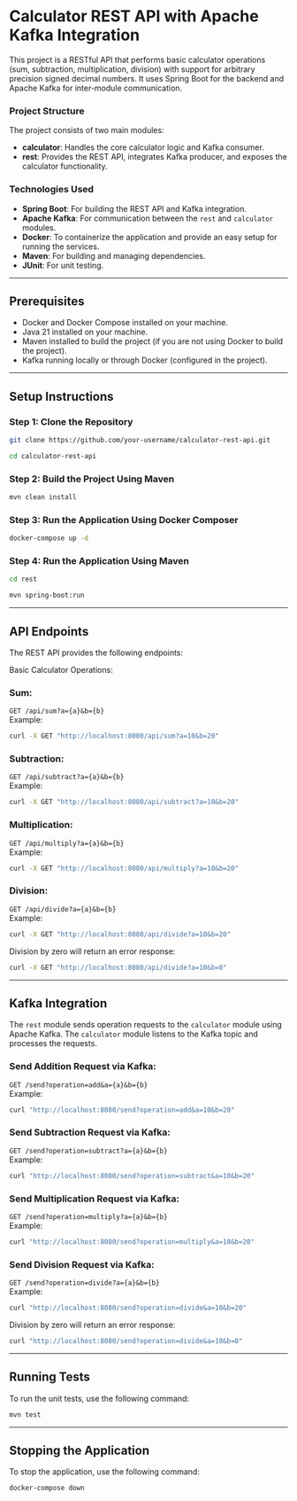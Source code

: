 
# Calculator REST API with Apache Kafka Integration

This project is a RESTful API that performs basic calculator operations (sum, subtraction, multiplication, division) with support for arbitrary precision signed decimal numbers. It uses Spring Boot for the backend and Apache Kafka for inter-module communication.

### Project Structure

The project consists of two main modules:
- **calculator**: Handles the core calculator logic and Kafka consumer.
- **rest**: Provides the REST API, integrates Kafka producer, and exposes the calculator functionality.

### Technologies Used
- **Spring Boot**: For building the REST API and Kafka integration.
- **Apache Kafka**: For communication between the `rest` and `calculator` modules.
- **Docker**: To containerize the application and provide an easy setup for running the services.
- **Maven**: For building and managing dependencies.
- **JUnit**: For unit testing.

---  

## Prerequisites

- Docker and Docker Compose installed on your machine.
- Java 21 installed on your machine.
- Maven installed to build the project (if you are not using Docker to build the project).
- Kafka running locally or through Docker (configured in the project).

---  

## Setup Instructions

### Step 1: Clone the Repository

 ```bash  
git clone https://github.com/your-username/calculator-rest-api.git  
```  

```bash  
cd calculator-rest-api  
```  
### Step 2: Build the Project Using Maven

 ```bash 
 mvn clean install 
 ```  
### Step 3:  Run the Application Using Docker Composer

 ```bash 
 docker-compose up -d 
 ```  
### Step 4: Run the Application Using Maven

 ```bash 
 cd rest
 ```  
  ```bash 
mvn spring-boot:run 
 ```  
 
---
## API Endpoints
The REST API provides the following endpoints:

Basic Calculator Operations:
### Sum:
`GET /api/sum?a={a}&b={b}`  
Example:
```bash  
curl -X GET "http://localhost:8080/api/sum?a=10&b=20"  
```  
### Subtraction:
`GET /api/subtract?a={a}&b={b}`  
Example:
```bash  
curl -X GET "http://localhost:8080/api/subtract?a=10&b=20"  
```  
### Multiplication:
`GET /api/multiply?a={a}&b={b}`  
Example:
```bash  
curl -X GET "http://localhost:8080/api/multiply?a=10&b=20"  
```  
### Division:
`GET /api/divide?a={a}&b={b}`  
Example:
```bash  
curl -X GET "http://localhost:8080/api/divide?a=10&b=20"  
```  
Division by zero will return an error response:
```bash  
curl -X GET "http://localhost:8080/api/divide?a=10&b=0"  
```  
---
## Kafka Integration
The `rest` module sends operation requests to the `calculator` module using Apache Kafka. The `calculator` module listens to the Kafka topic and processes the requests.

### Send Addition Request via Kafka:
`GET /send?operation=add&a={a}&b={b}`  
Example:
```bash  
curl "http://localhost:8080/send?operation=add&a=10&b=20"  
```  
### Send Subtraction Request via Kafka:
`GET /send?operation=subtract?a={a}&b={b}`  
Example:
```bash  
curl "http://localhost:8080/send?operation=subtract&a=10&b=20"  
```  
### Send Multiplication Request via Kafka:
`GET /send?operation=multiply?a={a}&b={b}`  
Example:
```bash  
curl "http://localhost:8080/send?operation=multiply&a=10&b=20"  
```  
### Send Division Request via Kafka:
`GET /send?operation=divide?a={a}&b={b}`  
Example:
```bash  
curl "http://localhost:8080/send?operation=divide&a=10&b=20"  
```  
Division by zero will return an error response:
```bash 
curl "http://localhost:8080/send?operation=divide&a=10&b=0"  
``` 
---  

## Running Tests

To run the unit tests, use the following command:

 ```bash 
 mvn test 
 ```
 ---  

## Stopping the Application

To stop the application, use the following command:

 ```bash 
 docker-compose down 
 ```